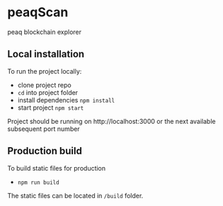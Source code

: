 # peaqScan

peaq blockchain explorer

## Local installation

To run the project locally:

- clone project repo
- `cd` into project folder
- install dependencies `npm install`
- start project `npm start`

Project should be running on http://localhost:3000 or the next available subsequent port number

## Production build

To build static files for production

- `npm run build`

The static files can be located in `/build` folder.

